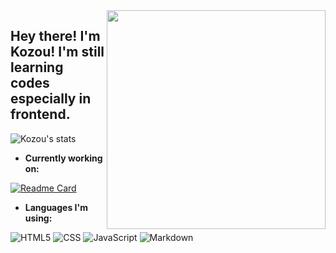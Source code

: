 <img align="right" src="https://i.imgur.com/f83frkB.gif" width=350>

## **Hey there! I'm Kozou! I'm still learning codes especially in frontend.**



![Kozou's stats](https://github-readme-stats.vercel.app/api?username=kozou4ever&show_icons=true&theme=tokyonight)

- **Currently working on:**

[![Readme Card](https://github-readme-stats.vercel.app/api/pin/?username=Kozou4ever&repo=yt-downloader)](https://github.com/Kozou4ever/YT-downloader)

- **Languages I'm using:**

![HTML5](https://img.shields.io/badge/-HTML5-E34F26?logo=html5&logoColor=white)
![CSS](https://img.shields.io/badge/-CSS-1572B6?logo=css3&logoColor=white)
![JavaScript](https://img.shields.io/badge/-JavaScript-F7DF1E?logo=javascript&logoColor=black)
![Markdown](https://img.shields.io/badge/-Markdown-000000?logo=markdown&logoColor=white)